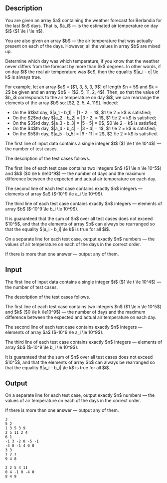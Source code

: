 ## Description

<div><p>You are given an array $a$ containing the weather forecast for Berlandia for the last $n$ days. That is, $a_i$&nbsp;— is the estimated air temperature on day $i$ ($1 \le i \le n$).</p><p>You are also given an array $b$&nbsp;— the air temperature that was actually present on each of the days. However, all the values in array $b$ are mixed up. </p><p>Determine which day was which temperature, if you know that the weather never differs from the forecast by more than $k$ degrees. In other words, if on day $i$ the real air temperature was $c$, then the equality $|a_i - c| \le k$ is always true.</p><p>For example, let an array $a$ = [$1, 3, 5, 3, 9$] of length $n = 5$ and $k = 2$ be given and an array $b$ = [$2, 5, 11, 2, 4$]. Then, so that the value of $b_i$ corresponds to the air temperature on day $i$, we can rearrange the elements of the array $b$ so: [$2, 2, 5, 4, 11$]. Indeed: </p><ul> <li> On the $1$st day, $|a_1 - b_1| = |1 - 2| = 1$, $1 \le 2 = k$ is satisfied; </li><li> On the $2$nd day $|a_2 - b_2| = |3 - 2| = 1$, $1 \le 2 = k$ is satisfied; </li><li> On the $3$rd day, $|a_3 - b_3| = |5 - 5| = 0$, $0 \le 2 = k$ is satisfied; </li><li> On the $4$th day, $|a_4 - b_4| = |3 - 4| = 1$, $1 \le 2 = k$ is satisfied; </li><li> On the $5$th day, $|a_5 - b_5| = |9 - 11| = 2$, $2 \le 2 = k$ is satisfied. </li></ul></div><div class="input-specification"><p>The first line of input data contains a single integer $t$ ($1 \le t \le 10^4$)&nbsp;— the number of test cases.</p><p>The description of the test cases follows.</p><p>The first line of each test case contains two integers $n$ ($1 \le n \le 10^5$) and $k$ ($0 \le k \le10^9$)&nbsp;— the number of days and the maximum difference between the expected and actual air temperature on each day.</p><p>The second line of each test case contains exactly $n$ integers&nbsp;— elements of array $a$ ($-10^9 \le a_i \le 10^9$).</p><p>The third line of each test case contains exactly $n$ integers&nbsp;— elements of array $b$ ($-10^9 \le b_i \le 10^9$).</p><p>It is guaranteed that the sum of $n$ over all test cases does not exceed $10^5$, and that the elements of array $b$ can always be rearranged so that the equality $|a_i - b_i| \le k$ is true for all $i$.</p></div><div class="output-specification"><p>On a separate line for each test case, output exactly $n$ numbers&nbsp;— the values of air temperature on each of the days in the correct order. </p><p>If there is more than one answer&nbsp;— output any of them.</p></div>

## Input

<p>The first line of input data contains a single integer $t$ ($1 \le t \le 10^4$)&nbsp;— the number of test cases.</p><p>The description of the test cases follows.</p><p>The first line of each test case contains two integers $n$ ($1 \le n \le 10^5$) and $k$ ($0 \le k \le10^9$)&nbsp;— the number of days and the maximum difference between the expected and actual air temperature on each day.</p><p>The second line of each test case contains exactly $n$ integers&nbsp;— elements of array $a$ ($-10^9 \le a_i \le 10^9$).</p><p>The third line of each test case contains exactly $n$ integers&nbsp;— elements of array $b$ ($-10^9 \le b_i \le 10^9$).</p><p>It is guaranteed that the sum of $n$ over all test cases does not exceed $10^5$, and that the elements of array $b$ can always be rearranged so that the equality $|a_i - b_i| \le k$ is true for all $i$.</p>

## Output

<p>On a separate line for each test case, output exactly $n$ numbers&nbsp;— the values of air temperature on each of the days in the correct order. </p><p>If there is more than one answer&nbsp;— output any of them.</p>





```input1|2,3,4,8,9,10
3
5 2
1 3 5 3 9
2 5 11 2 4
6 1
-1 3 -2 0 -5 -1
-4 0 -1 4 0 0
3 3
7 7 7
9 4 8
```




```output1
2 2 5 4 11
0 4 -1 0 -4 0
8 4 9
```


